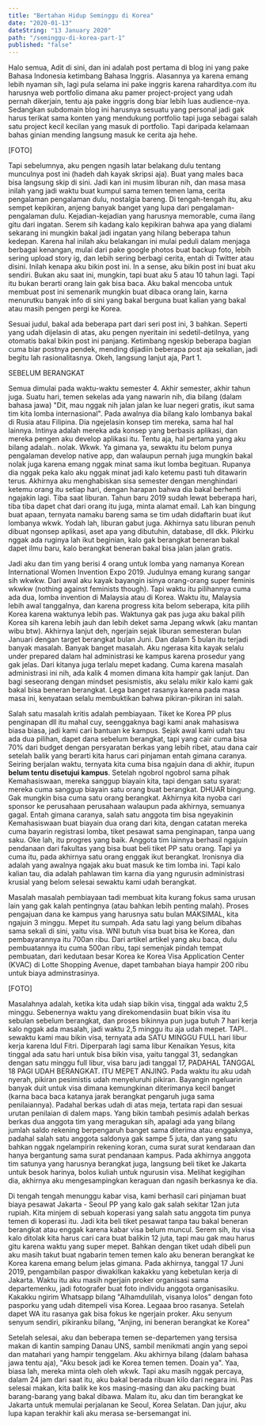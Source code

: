 ```yaml
---
title: "Bertahan Hidup Seminggu di Korea"
date: "2020-01-13"
dateString: "13 January 2020"
path: "/seminggu-di-korea-part-1"
published: "false"
---
```


Halo semua, Adit di sini, dan ini adalah post pertama di blog ini yang pake Bahasa Indonesia ketimbang Bahasa Inggris. Alasannya ya karena emang lebih nyaman sih, lagi pula selama ini pake inggris karena raharditya.com itu harusnya web portfolio dimana aku pamer project-project yang udah pernah dikerjain, tentu aja pake inggris dong biar lebih luas audience-nya. Sedangkan subdomain blog ini harusnya sesuatu yang personal jadi gak harus terikat sama konten yang mendukung portfolio tapi juga sebagai salah satu project kecil kecilan yang masuk di portfolio. Tapi daripada kelamaan bahas ginian mending langsung masuk ke cerita aja hehe.

[FOTO]

Tapi sebelumnya, aku pengen ngasih latar belakang dulu tentang munculnya post ini (hadeh dah kayak skripsi aja). Buat yang males baca bisa langsung skip di sini. Jadi kan ini musim liburan nih, dan masa masa inilah yang jadi waktu buat kumpul sama temen temen lama, cerita pengalaman pengalaman dulu, nostalgia bareng. Di tengah-tengah itu, aku sempet kepikiran, anjeng banyak banget yang lupa dari pengalaman-pengalaman dulu. Kejadian-kejadian yang harusnya memorable, cuma ilang gitu dari ingatan. Serem sih kadang kalo kepikiran bahwa apa yang dialami sekarang ini mungkin bakal jadi ingatan yang hilang beberapa tahun kedepan. Karena hal inilah aku belakangan ini mulai peduli dalam menjaga berbagai kenangan, mulai dari pake google photos buat backup foto, lebih sering upload story ig, dan lebih sering berbagi cerita, entah di Twitter atau disini. Inilah kenapa aku bikin post ini. In a sense, aku bikin post ini buat aku sendiri. Bukan aku saat ini, mungkin, tapi buat aku 5 atau 10 tahun lagi. Tapi itu bukan berarti orang lain gak bisa baca. Aku bakal mencoba untuk membuat post ini semenarik mungkin buat dibaca orang lain, karna menurutku banyak info di sini yang bakal berguna buat kalian yang bakal atau masih pengen pergi ke Korea. 

Sesuai judul, bakal ada beberapa part dari seri post ini, 3 bahkan. Seperti yang udah dijelasin di atas, aku pengen nyeritain ini sedetil-detilnya, yang otomatis bakal bikin post ini panjang. Ketimbang ngeskip beberapa bagian cuma biar postnya pendek, mending dijadiin beberapa post aja sekalian, jadi begitu lah rasionalitasnya. Okeh, langsung lanjut aja, Part 1. 

SEBELUM BERANGKAT

Semua dimulai pada waktu-waktu semester 4. Akhir semester, akhir tahun juga. Suatu hari, temen sekelas ada yang nawarin nih, dia bilang (dalam bahasa jawa) "Dit, mau nggak nih jalan jalan ke luar negeri gratis, ikut sama tim kita lomba internasional". Pada awalnya dia bilang kalo lombanya bakal di Rusia atau Filipina. Dia ngejelasin konsep tim mereka, sama hal hal lainnya. Intinya adalah mereka ada konsep yang berbasis aplikasi, dan mereka pengen aku develop aplikasi itu. Tentu aja, hal pertama yang aku bilang adalah.. nolak. Wkwk. Ya gimana ya, sewaktu itu belom punya pengalaman develop native app, dan walaupun pernah juga mungkin bakal nolak juga karena emang nggak minat sama ikut lomba begituan. Rupanya dia nggak peka kalo aku nggak minat jadi kalo ketemu pasti tuh ditawarin terus. Akhirnya aku menghabiskan sisa semester dengan menghindari ketemu orang itu setiap hari, dengan harapan bahwa dia bakal berhenti ngajakin lagi. Tiba saat liburan. Tahun baru 2019 sudah lewat beberapa hari, tiba tiba dapet chat dari orang itu juga, minta alamat email. Lah kan bingung buat apaan, ternyata namaku bareng sama se tim udah didaftarin buat ikut lombanya wkwk. Yodah lah, liburan gabut juga. Akhirnya satu liburan penuh dibuat ngonsep aplikasi, aset apa yang dibutuhin, database, dll dkk. Pikirku nggak ada ruginya lah ikut beginian, kalo gak berangkat beneran bakal dapet ilmu baru, kalo berangkat beneran bakal bisa jalan jalan gratis.

Jadi aku dan tim yang berisi 4 orang untuk lomba yang namanya Korean International Women Invention Expo 2019. Judulnya emang kurang sangar sih wkwkw. Dari awal aku kayak bayangin isinya orang-orang super feminis wkwkw (nothing against feminists though). Tapi waktu itu pilihannya cuma ada dua, lomba invention di Malaysia atau di Korea. Waktu itu, Malaysia lebih awal tanggalnya, dan karena progress kita belom seberapa, kita pilih Korea karena waktunya lebih pas. Waktunya gak pas juga aku bakal pilih Korea sih karena lebih jauh dan lebih deket sama Jepang wkwk (aku mantan wibu btw). Akhirnya lanjut deh, ngerjain sejak liburan semesteran bulan Januari dengan target berangkat bulan Juni. Dan dalam 5 bulan itu terjadi banyak masalah. Banyak banget masalah. Aku ngerasa kita kayak selalu under prepared dalam hal administrasi ke kampus karena prosedur yang gak jelas. Dari kitanya juga terlalu mepet kadang. Cuma karena masalah administrasi ini nih, ada kalik 4 momen dimana kita hampir gak lanjut. Dan bagi seseorang dengan mindset pesismistis, aku selalu mikir kalo kami gak bakal bisa beneran berangkat. Lega banget rasanya karena pada masa masa ini, kenyataan selalu membuktikan bahwa pikiran-pikiran ini salah.

Salah satu masalah kritis adalah pembiayaan. Tiket ke Korea PP plus penginapan dll itu mahal cuy, seenggaknya bagi kami anak mahasiswa biasa biasa, jadi kami cari bantuan ke kampus. Sejak awal kami udah tau ada dua pilihan, dapet dana sebelum berangkat, tapi yang cair cuma bisa 70% dari budget dengan persyaratan berkas yang lebih ribet, atau dana cair setelah balik yang berarti kita harus cari pinjaman entah gimana caranya. Seiring berjalan waktu, ternyata kita cuma bisa ngajuin dana di akhir, itupun __belum tentu disetujui kampus__. Setelah ngobrol ngobrol sama pihak Kemahasiswaan, mereka sanggup biayain kita, tapi dengan satu syarat: mereka cuma sanggup biayain satu orang buat berangkat. DHUAR bingung. Gak mungkin bisa cuma satu orang berangkat. Akhirnya kita nyoba cari sponsor ke perusahaan perusahaan walaupun pada akhirnya, semuanya gagal. Entah gimana caranya, salah satu anggota tim bisa ngeyakinin Kemahasiswaan buat biayain dua orang dari kita, dengan catatan mereka cuma bayarin registrasi lomba, tiket pesawat sama penginapan, tanpa uang saku. Oke lah, itu progres yang baik. Anggota tim lainnya berhasil ngajuin pendanaan dari fakultas yang bisa buat beli tiket PP satu orang. Tapi ya cuma itu, pada akhirnya satu orang enggak ikut berangkat. Ironisnya dia adalah yang awalnya ngajak aku buat masuk ke tim lomba ini. Tapi kalo kalian tau, dia adalah pahlawan tim karna dia yang ngurusin administrasi krusial yang belom selesai sewaktu kami udah berangkat.

Masalah masalah pembiayaan tadi membuat kita kurang fokus sama urusan lain yang gak kalah pentingnya (atau bahkan lebih penting malah). Proses pengajuan dana ke kampus yang harusnya satu bulan MAKSIMAL, kita ngajuin 3 minggu. Mepet itu sumpah. Ada satu lagi yang belum dibahas sama sekali di sini, yaitu visa. WNI butuh visa buat bisa ke Korea, dan pembayarannya itu 700an ribu. Dari artikel artikel yang aku baca, dulu pembuatannya itu cuma 500an ribu, tapi semenjak pindah tempat pembuatan, dari kedutaan besar Korea ke Korea Visa Application Center (KVAC) di Lotte Shopping Avenue, dapet tambahan biaya hampir 200 ribu untuk biaya adminstrasinya. 

[FOTO]

Masalahnya adalah, ketika kita udah siap bikin visa, tinggal ada waktu 2,5 minggu. Sebenernya waktu yang direkomendasiin buat bikin visa itu sebulan sebelum berangkat, dan proses bikinnya pun juga butuh 7 hari kerja kalo nggak ada masalah, jadi waktu 2,5 minggu itu aja udah mepet. TAPI.. sewaktu kami mau bikin visa, ternyata ada SATU MINGGU FULL hari libur kerja karena Idul Fitri. Diperparah lagi sama libur Kenaikan Yesus, kita tinggal ada satu hari untuk bisa bikin visa, yaitu tanggal 31, sedangkan dengan satu minggu full libur, visa baru jadi tanggal 17, PADAHAL TANGGAL 18 PAGI UDAH BERANGKAT. ITU MEPET ANJING. Pada waktu itu aku udah nyerah, pikiran pesimistis udah menyeluruhi pikiran. Bayangin ngeluarin banyak duit untuk visa dimana kemungkinan diterimanya kecil banget (karna baca baca katanya jarak berangkat pengaruh juga sama penilaiannya). Padahal berkas udah di atas meja, tertata rapi dan sesuai urutan penilaian di dalem maps. Yang bikin tambah pesimis adalah berkas berkas dua anggota tim yang meragukan sih, apalagi ada yang bilang jumlah saldo rekening berpengaruh banget sama diterima atau enggaknya, padahal salah satu anggota saldonya gak sampe 5 juta, dan yang satu bahkan nggak ngelampirin rekening koran, cuma surat surat kendaraan dan hanya bergantung sama surat pendanaan kampus. Pada akhirnya anggota tim satunya yang harusnya berangkat juga, langsung beli tiket ke Jakarta untuk besok harinya, bolos kuliah untuk ngurusin visa. Melihat kegigihan dia, akhirnya aku mengesampingkan keraguan dan ngasih berkasnya ke dia.

Di tengah tengah menunggu kabar visa, kami berhasil cari pinjaman buat biaya pesawat Jakarta - Seoul PP yang kalo gak salah sekitar 12an juta rupiah. Kita minjem di sebuah koperasi yang salah satu anggota tim punya temen di koperasi itu. Jadi kita beli tiket pesawat tanpa tau bakal beneran berangkat atau enggak karena kabar visa belum muncul. Serem sih, itu visa kalo ditolak kita harus cari cara buat balikin 12 juta, tapi mau gak mau harus gitu karena waktu yang super mepet. Bahkan dengan tiket udah dibeli pun aku masih takut buat ngabarin temen temen kalo aku beneran berangkat ke Korea karena emang belum jelas gimana. Pada akhirnya, tanggal 17 Juni 2019, pengambilan paspor diwakilkan kakakku yang kebetulan kerja di Jakarta. Waktu itu aku masih ngerjain proker organisasi sama departemenku, jadi fotografer buat foto individu anggota organisasiku. Kakakku ngirim Whatsapp bilang "Alhamdulilah, visanya lolos" dengan foto pasporku yang udah ditempeli visa Korea. Legaaa broo rasanya. Setelah dapet WA itu rasanya gak bisa fokus ke ngerjain proker. Aku senyum senyum sendiri, pikiranku bilang, "Anjing, ini beneran berangkat ke Korea"

Setelah selesai, aku dan beberapa temen se-departemen yang tersisa makan di kantin samping Danau UNS, sambil menikmati angin yang sepoi dan matahari yang hampir tenggelam. Aku akhirnya bilang (dalam bahasa jawa tentu aja), "Aku besok jadi ke Korea temen temen. Doain ya". Yaa, biasa lah, mereka minta oleh oleh wkwk. Tapi aku masih nggak percaya, dalam 24 jam dari saat itu, aku bakal berada ribuan kilo dari negara ini. Pas selesai makan, kita balik ke kos masing-masing dan aku packing buat barang-barang yang bakal dibawa. Malam itu, aku dan tim berangkat ke Jakarta untuk memulai perjalanan ke Seoul, Korea Selatan. Dan jujur, aku lupa kapan terakhir kali aku merasa se-bersemangat ini. 